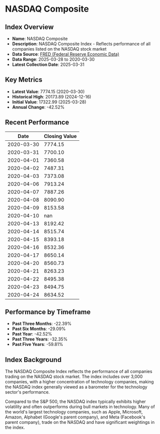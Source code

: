 # NASDAQ Composite

## Index Overview
- **Name**: NASDAQ Composite
- **Description**: NASDAQ Composite Index - Reflects performance of all companies listed on the NASDAQ stock market
- **Data Source**: [FRED (Federal Reserve Economic Data)](https://fred.stlouisfed.org/series/NASDAQCOM)
- **Data Range**: 2025-03-28 to 2020-03-30
- **Latest Collection Date**: 2025-03-31

## Key Metrics
- **Latest Value**: 7774.15 (2020-03-30)
- **Historical High**: 20173.89 (2024-12-16)
- **Initial Value**: 17322.99 (2025-03-28)
- **Annual Change**: -42.52%

## Recent Performance

| Date | Closing Value |
|------|--------------|
| 2020-03-30 | 7774.15 |
| 2020-03-31 | 7700.10 |
| 2020-04-01 | 7360.58 |
| 2020-04-02 | 7487.31 |
| 2020-04-03 | 7373.08 |
| 2020-04-06 | 7913.24 |
| 2020-04-07 | 7887.26 |
| 2020-04-08 | 8090.90 |
| 2020-04-09 | 8153.58 |
| 2020-04-10 | nan |
| 2020-04-13 | 8192.42 |
| 2020-04-14 | 8515.74 |
| 2020-04-15 | 8393.18 |
| 2020-04-16 | 8532.36 |
| 2020-04-17 | 8650.14 |
| 2020-04-20 | 8560.73 |
| 2020-04-21 | 8263.23 |
| 2020-04-22 | 8495.38 |
| 2020-04-23 | 8494.75 |
| 2020-04-24 | 8634.52 |

## Performance by Timeframe

- **Past Three Months**: -22.39%
- **Past Six Months**: -29.09%
- **Past Year**: -42.52%
- **Past Three Years**: -32.35%
- **Past Five Years**: -59.81%

## Index Background

The NASDAQ Composite Index reflects the performance of all companies trading on the NASDAQ stock market. The index includes over 3,000 companies, with a higher concentration of technology companies, making the NASDAQ index generally viewed as a barometer for the technology sector's performance.

Compared to the S&P 500, the NASDAQ index typically exhibits higher volatility and often outperforms during bull markets in technology. Many of the world's largest technology companies, such as Apple, Microsoft, Amazon, Alphabet (Google's parent company), and Meta (Facebook's parent company), trade on the NASDAQ and have significant weightings in the index.

